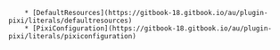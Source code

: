         * [DefaultResources](https://gitbook-18.gitbook.io/au/plugin-pixi/literals/defaultresources)
        * [PixiConfiguration](https://gitbook-18.gitbook.io/au/plugin-pixi/literals/pixiconfiguration)
